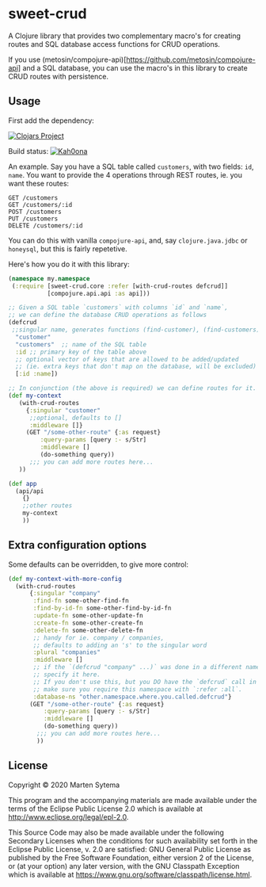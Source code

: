 # sweet-crud

A Clojure library that provides two complementary macro's for creating routes and SQL database access functions for CRUD operations.


If you use (metosin/compojure-api)[https://github.com/metosin/compojure-api] and a SQL database, you can use the macro's in this library to
create CRUD routes with persistence.

## Usage
First add the dependency:

[![Clojars Project](https://img.shields.io/clojars/v/sweet-crud.svg)](https://clojars.org/sweet-crud)

Build status:
[![Kah0ona](https://circleci.com/gh/Kah0ona/sweet-crud.svg?style=svg)](https://circleci.com/gh/Kah0ona/sweet-crud)


An example. Say you have a SQL table called `customers`, with two fields: `id`, `name`. You want to provide the 4 operations through REST routes, ie. you want these routes:

```
GET /customers
GET /customers/:id
POST /customers
PUT /customers
DELETE /customers/:id
```

You can do this with vanilla `compojure-api`, and, say `clojure.java.jdbc` or `honeysql`, but this is fairly repetetive.

Here's how you do it with this library:

```clojure
(namespace my.namespace
 (:require [sweet-crud.core :refer [with-crud-routes defcrud]]
           [compojure.api.api :as api]))

;; Given a SQL table `customers` with columns `id` and `name`,
;; we can define the database CRUD operations as follows
(defcrud
 ;;singular name, generates functions (find-customer), (find-customers), (create-customers), etc.
  "customer"
  "customers"  ;; name of the SQL table
  :id ;; primary key of the table above
  ;; optional vector of keys that are allowed to be added/updated
  ;; (ie. extra keys that don't map on the database, will be excluded)
  [:id :name])

;; In conjunction (the above is required) we can define routes for it.
(def my-context
   (with-crud-routes
     {:singular "customer"
      ;;optional, defaults to []
      :middleware []}
     (GET "/some-other-route" {:as request}
         :query-params [query :- s/Str]
         :middleware []
         (do-something query))
      ;;; you can add more routes here...
   ))

(def app
  (api/api
    {}
    ;;other routes
    my-context
    ))
```


## Extra configuration options

Some defaults can be overridden, to give more control:
```clojure
(def my-context-with-more-config
  (with-crud-routes
      {:singular "company"
       :find-fn some-other-find-fn
       :find-by-id-fn some-other-find-by-id-fn
       :update-fn some-other-update-fn
       :create-fn some-other-create-fn
       :delete-fn some-other-delete-fn
       ;; handy for ie. company / companies,
       ;; defaults to adding an 's' to the singular word
       :plural "companies"
       :middleware []
       ;; if the `(defcrud "company" ...)` was done in a different namespace,
       ;; specify it here.
       ;; If you don't use this, but you DO have the `defcrud` call in another namespace,
       ;; make sure you require this namespace with `:refer :all`.
       :database-ns "other.namespace.where.you.called.defcrud"}
      (GET "/some-other-route" {:as request}
          :query-params [query :- s/Str]
          :middleware []
          (do-something query))
        ;;; you can add more routes here...
        ))
```




## License

Copyright © 2020 Marten Sytema

This program and the accompanying materials are made available under the
terms of the Eclipse Public License 2.0 which is available at
http://www.eclipse.org/legal/epl-2.0.

This Source Code may also be made available under the following Secondary
Licenses when the conditions for such availability set forth in the Eclipse
Public License, v. 2.0 are satisfied: GNU General Public License as published by
the Free Software Foundation, either version 2 of the License, or (at your
option) any later version, with the GNU Classpath Exception which is available
at https://www.gnu.org/software/classpath/license.html.
